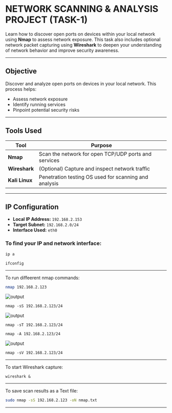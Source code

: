 # NETWORK SCANNING & ANALYSIS PROJECT (TASK-1)

Learn how to discover open ports on devices within your local network using **Nmap** to assess network exposure. This task also includes optional network packet capturing using **Wireshark** to deepen your understanding of network behavior and improve security awareness.

---

## Objective

Discover and analyze open ports on devices in your local network. This process helps:
- Assess network exposure
- Identify running services
- Pinpoint potential security risks

---

## Tools Used

| Tool           | Purpose                                                  |
|----------------|----------------------------------------------------------|
| **Nmap**       | Scan the network for open TCP/UDP ports and services     |
| **Wireshark**  | (Optional) Capture and inspect network traffic           |
| **Kali Linux** | Penetration testing OS used for scanning and analysis    |

---

## IP Configuration

- **Local IP Address:** `192.168.2.153`  
- **Target Subnet:** `192.168.2.0/24`  
- **Interface Used:** `eth0`

### To find your IP and network interface:
```bash
ip a 
```
```
ifconfig
```
---


To run diffeerent nmap commands:
```bash
nmap 192.168.2.123
```
![output](C:\Users\SATVIK\Desktop\nmap\scan.png)
```
nmap -sS 192.168.2.123/24
```
![output](C:\Users\SATVIK\Desktop\nmap\subnet.png)
```
nmap -sT 192.168.2.123/24
```
```
nmap -A 192.168.2.123/24
```
![output]("C:\Users\SATVIK\Desktop\nmap\agg.png")
```
nmap -sV 192.168.2.123/24
```
---

To start Wireshark capture:
```
wireshark &
```
---


To save scan results as a Text file:
```bash
sudo nmap -sS 192.168.2.123 -oN nmap.txt
```
---

